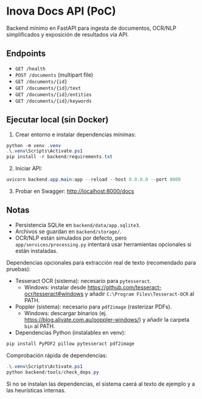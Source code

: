 # Inova Docs API (PoC)

Backend mínimo en FastAPI para ingesta de documentos, OCR/NLP simplificados y exposición de resultados vía API.

## Endpoints

- `GET /health`
- `POST /documents` (multipart file)
- `GET /documents/{id}`
- `GET /documents/{id}/text`
- `GET /documents/{id}/entities`
- `GET /documents/{id}/keywords`

## Ejecutar local (sin Docker)

1) Crear entorno e instalar dependencias mínimas:

```powershell
python -m venv .venv
.\.venv\Scripts\Activate.ps1
pip install -r backend/requirements.txt
```

2) Iniciar API:

```powershell
uvicorn backend.app.main:app --reload --host 0.0.0.0 --port 8000
```

3) Probar en Swagger: <http://localhost:8000/docs>

## Notas

- Persistencia SQLite en `backend/data/app.sqlite3`.
- Archivos se guardan en `backend/storage/`.
- OCR/NLP están simulados por defecto, pero `app/services/processing.py` intentará usar herramientas opcionales si están instaladas.

Dependencias opcionales para extracción real de texto (recomendado para pruebas):

- Tesseract OCR (sistema): necesario para `pytesseract`.
  - Windows: instalar desde <https://github.com/tesseract-ocr/tesseract#windows> y añadir `C:\Program Files\Tesseract-OCR` al PATH.
- Poppler (sistema): necesario para `pdf2image` (rasterizar PDFs).
  - Windows: descargar binarios (ej. <https://blog.alivate.com.au/poppler-windows/>) y añadir la carpeta `bin` al PATH.
- Dependencias Python (instalables en venv):

```powershell
pip install PyPDF2 pillow pytesseract pdf2image
```

Comprobación rápida de dependencias:

```powershell
.\.venv\Scripts\Activate.ps1
python backend/tools/check_deps.py
```

Si no se instalan las dependencias, el sistema caerá al texto de ejemplo y a las heurísticas internas.
